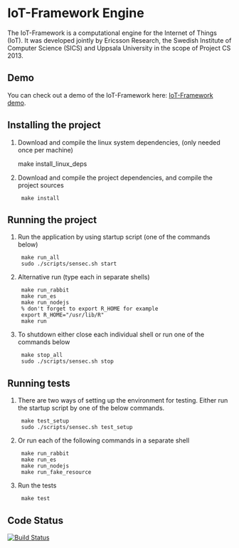 # IoT-Framework Engine

The IoT-Framework is a computational engine for the Internet of Things (IoT). It was developed jointly by Ericsson Research, the Swedish Institute of Computer Science (SICS) and Uppsala University in the scope of Project CS 2013.

## Demo

You can check out a demo of the IoT-Framework here: [IoT-Framework
demo](https://vimeo.com/98966770). 

## Installing the project

1. Download and compile the linux system dependencies, (only needed once per machine)

   	make install_linux_deps

2. Download and compile the project dependencies, and compile the project sources

        make install

## Running the project

1. Run the application by using startup script (one of the commands below)

        make run_all
        sudo ./scripts/sensec.sh start

2. Alternative run (type each in separate shells)

        make run_rabbit
        make run_es
        make run_nodejs
        % don't forget to export R_HOME for example
        export R_HOME="/usr/lib/R"
        make run
   
4. To shutdown either close each individual shell or run one of the commands below

        make stop_all
        sudo ./scripts/sensec.sh stop

## Running tests

1. There are two ways of setting up the environment for testing. Either run the startup script by one of the below commands.
   
        make test_setup
        sudo ./scripts/sensec.sh test_setup
        
2. Or run each of the following commands in a separate shell

        make run_rabbit
        make run_es
        make run_nodejs
        make run_fake_resource

3. Run the tests

        make test

## Code Status

[![Build Status](https://travis-ci.org/projectcs13/sensor-cloud.png)](https://travis-ci.org/projectcs13/sensor-cloud)
